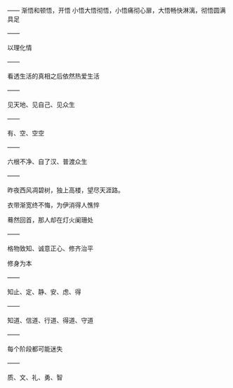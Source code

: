 ——
渐悟和顿悟，开悟
小悟大悟彻悟，小悟痛彻心扉，大悟畅快淋漓，彻悟圆满具足

——

以理化情

——

看透生活的真相之后依然热爱生活

——

见天地、见自己、见众生

——

有、空、空空

——

六根不净、自了汉、普渡众生

——

昨夜西风凋碧树，独上高楼，望尽天涯路。 

衣带渐宽终不悔，为伊消得人憔悴

蓦然回首，那人却在灯火阑珊处

——

格物致知、诚意正心、修齐治平

修身为本

——

知止、定、静、安、虑、得

——

知道、信道、行道、得道、守道

——

每个阶段都可能迷失

——

质、文、礼、勇、智